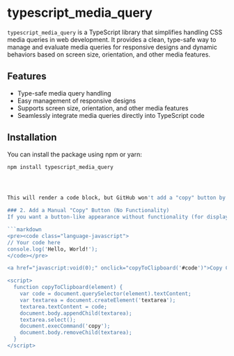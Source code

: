 # typescript_media_query

`typescript_media_query` is a TypeScript library that simplifies handling CSS media queries in web development. It provides a clean, type-safe way to manage and evaluate media queries for responsive designs and dynamic behaviors based on screen size, orientation, and other media features.

## Features
- Type-safe media query handling
- Easy management of responsive designs
- Supports screen size, orientation, and other media features
- Seamlessly integrate media queries directly into TypeScript code

## Installation

You can install the package using npm or yarn:

```bash
npm install typescript_media_query




This will render a code block, but GitHub won't add a "copy" button by default.

### 2. Add a Manual "Copy" Button (No Functionality)
If you want a button-like appearance without functionality (for display purposes), you can use HTML:

```markdown
<pre><code class="language-javascript">
// Your code here
console.log('Hello, World!');
</code></pre>

<a href="javascript:void(0);" onclick="copyToClipboard('#code')">Copy Code</a>

<script>
  function copyToClipboard(element) {
    var code = document.querySelector(element).textContent;
    var textarea = document.createElement('textarea');
    textarea.textContent = code;
    document.body.appendChild(textarea);
    textarea.select();
    document.execCommand('copy');
    document.body.removeChild(textarea);
  }
</script>
